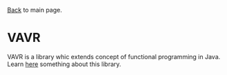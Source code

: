 
[Back](../README.md) to main page.

# VAVR

VAVR is a library whic extends concept of functional programming in Java. <br/>
Learn [here](https://www.baeldung.com/vavr) something about this library.
